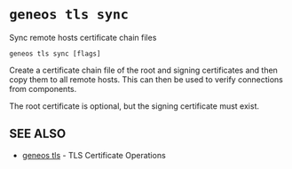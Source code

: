 # `geneos tls sync`

Sync remote hosts certificate chain files

```text
geneos tls sync [flags]
```

Create a certificate chain file of the root and signing certificates and
then copy them to all remote hosts. This can then be used to verify
connections from components.

The root certificate is optional, but the signing certificate must
exist.

## SEE ALSO

* [geneos tls](geneos_tls.md)	 - TLS Certificate Operations
